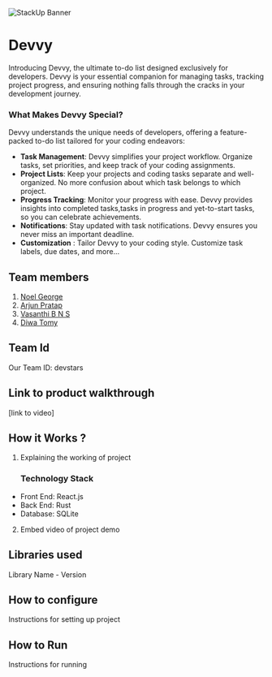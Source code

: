 ![StackUp Banner]([https://tinkerhub.frappe.cloud/files/stackup%20banner.jpeg])
# Devvy
Introducing Devvy, the ultimate to-do list designed exclusively for developers. Devvy is your essential companion for managing tasks, tracking project progress, and ensuring nothing falls through the cracks in your development journey.

### What Makes Devvy Special?
Devvy understands the unique needs of developers, offering a feature-packed to-do list tailored for your coding endeavors:
- **Task Management**: Devvy simplifies your project workflow. Organize tasks, set priorities, and keep track of your coding assignments.
- **Project Lists**: Keep your projects and coding tasks separate and well-organized. No more confusion about which task belongs to which project.
- **Progress Tracking**: Monitor your progress with ease. Devvy provides insights into completed tasks,tasks in progress and yet-to-start tasks, so you can celebrate achievements.
- **Notifications**: Stay updated with task notifications. Devvy ensures you never miss an important deadline.
- **Customization** : Tailor Devvy to your coding style. Customize task labels, due dates, and more...
## Team members
1. [Noel George](https://github.com/noelg-cj)
2. [Arjun Pratap](https://github.com/officiallyaninja)
3. [Vasanthi B N S](https://github.com/VB-123)
4. [Diwa Tomy](https://github.com/diwatomy04)
## Team Id
Our Team ID: devstars
## Link to product walkthrough
[link to video]
## How it Works ?
1. Explaining the working of project
   ### Technology Stack
- Front End: React.js
- Back End: Rust
- Database: SQLite
2. Embed video of project demo
## Libraries used
Library Name - Version
## How to configure
Instructions for setting up project
## How to Run
Instructions for running
